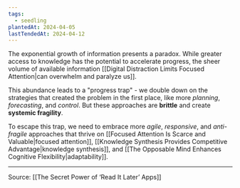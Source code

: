 ```yaml
---
tags:
  - seedling
plantedAt: 2024-04-05
lastTendedAt: 2024-04-12
---
```

The exponential growth of information presents a paradox. While greater access to knowledge has the potential to accelerate progress, the sheer volume of available information [[Digital Distraction Limits Focused Attention|can overwhelm and paralyze us]].

This abundance leads to a "progress trap" - we double down on the strategies that created the problem in the first place, like more *planning*, *forecasting*, and *control*. But these approaches are **brittle** and create **systemic fragility**.

To escape this trap, we need to embrace more *agile*, *responsive*, and *anti-fragile* approaches that thrive on [[Focused Attention Is Scarce and Valuable|focused attention]], [[Knowledge Synthesis Provides Competitive Advantage|knowledge synthesis]], and [[The Opposable Mind Enhances Cognitive Flexibility|adaptability]].

---

Source: [[The Secret Power of ‘Read It Later’ Apps]]
